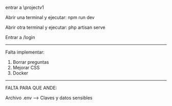 entrar a \projectv1

Abrir una terminal y ejecutar: npm run dev

Abrir otra terminal y ejecutar: php artisan serve

Entrar a /login

------
Falta implementar:
1. Borrar preguntas
2. Mejorar CSS
3. Docker

-------
FALTA PARA QUE ANDE:

Archivo .env --> Claves y datos sensibles 
